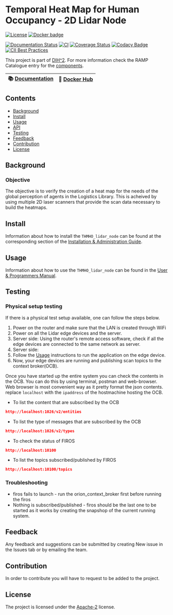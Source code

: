 # Temporal Heat Map for Human Occupancy - 2D Lidar Node

[![License](https://img.shields.io/badge/License-Apache%202.0-blue.svg)](https://opensource.org/licenses/Apache-2.0)
[![Docker badge](https://img.shields.io/docker/pulls/ramp-eu/TTE.project1.svg)](https://hub.docker.com/r/<org>/<repo>/)
<br/>

[![Documentation Status](https://readthedocs.org/projects/thmho-lidar-node/badge/?version=latest)](https://thmho-lidar-node.readthedocs.io/en/latest/?badge=latest)
[![CI](https://github.com/ramp-eu/TTE.project1/workflows/CI/badge.svg)](https://github.com/ramp-eu/TTE.project1/actions?query=workflow%3ACI)
[![Coverage Status](https://coveralls.io/repos/github/ramp-eu/TTE.project1/badge.svg?branch=master)](https://coveralls.io/github/ramp-eu/TTE.project1?branch=master)
[![Codacy Badge](https://app.codacy.com/project/badge/Grade/fce8e4a4dfe140bb9963b88aaf1a2b03)](https://www.codacy.com/gh/ramp-eu/THMHO_lidar_node/dashboard?utm_source=github.com&amp;utm_medium=referral&amp;utm_content=ramp-eu/THMHO_lidar_node&amp;utm_campaign=Badge_Grade)
[![CII Best Practices](https://bestpractices.coreinfrastructure.org/projects/5132/badge)](https://bestpractices.coreinfrastructure.org/projects/5132)


This project is part of [DIH^2](http://www.dih-squared.eu/). For more information check the RAMP Catalogue entry for the
[components](https://github.com/ramp-eu).

| :books: [Documentation](https://thmho-lidar-node.readthedocs.io/en/latest/README.html) | :whale: [Docker Hub](https://hub.docker.com) |
| --------------------------------------------- | ------------------------------------------------------------- |

## Contents

-   [Background](#background)
-   [Install](#install)
-   [Usage](#usage)
-   [API](#api)
-   [Testing](#testing)
-   [Feedback](#feedback)
-   [Contribution](#contribution)
-   [License](#license)

## Background
### Objective
The objective is to verify the creation of a heat map for the needs of the global perception of agents in the Logistics Library. This is acheived by using multiple 2D laser scanners that provide the scan data necessary to build the heatmaps. 

## Install

Information about how to install the `THMHO_lidar_node` can be found at the corresponding section of the
[Installation & Administration Guide](installationguide.md).

## Usage

Information about how to use the `THMHO_lidar_node` can be found in the [User & Programmers Manual](usermanual.md).

## Testing

### Physical setup testing
If there is a physical test setup available, one can follow the steps below.
1. Power on the router and make sure that the LAN is created through WiFi
2. Power on all the Lidar edge devices and the server.
3. Server side: Using the router's remote access software, check if all the edge devices are connected to the same network as server. 
4. Server side: 
5. Follow the [Usage](usermanual.md) instructions to run the application on the edge device.
6. Now, your edge devices are running and publishing scan topics to the context broker(OCB). 

Once you have started up the entire system you can check the contents in the OCB. You can do this by using terminal, postman and web-browser. Web browser is most convenient way as it pretty format the json contents. replace `localhost` with the `ipaddress` of the hostmachine hosting the OCB.

- To list the content that are subscribed by the OCB

```json
http://localhost:1026/v2/entities
```
- To list the type of messages that are subscribed by the OCB

```json
http://localhost:1026/v2/types
```
- To check the status of FIROS

```json
http://localhost:10100
```

- To list the topics subscribed/published by FIROS

```json
http://localhost:10100/topics
```


### Troubleshooting
- firos fails to launch - run the orion_context_broker first before running the firos
- Nothing is subscribed/published - firos should be the last one to be started as it works by creating the snapshop of the current running system.


## Feedback

Any feedback and suggestions can be submitted by creating New issue in the Issues tab or by emailing the team. 

## Contribution

In order to contribute you will have to request to be added to the project. 

## License

The project is licensed under the [Apache-2](https://opensource.org/licenses/Apache-2.0) license.
